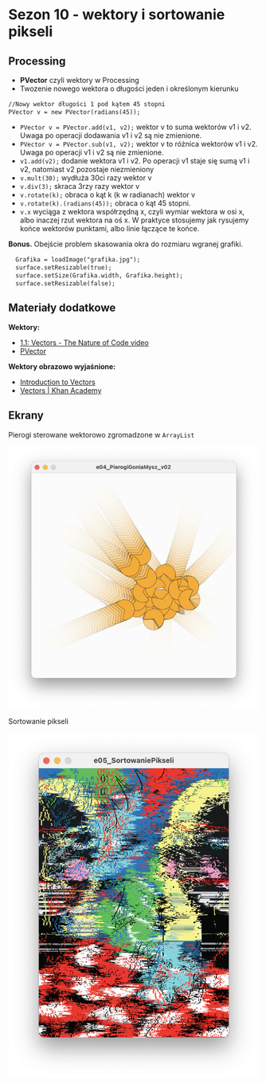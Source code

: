 # Sezon 10 - wektory i sortowanie pikseli

## Processing

- **PVector** czyli wektory w Processing 
- Twozenie nowego wektora o długości jeden i określonym kierunku
```Processing
//Nowy wektor długości 1 pod kątem 45 stopni
PVector v = new PVector(radians(45));
```
- `PVector v = PVector.add(v1, v2);` wektor v to suma wektorów v1 i v2. Uwaga po operacji dodawania v1 i v2 są nie zmienione. 
- `PVector v = PVector.sub(v1, v2);` wektor v to różnica wektorów v1 i v2. Uwaga po operacji v1 i v2 są nie zmienione. 
- `v1.add(v2);` dodanie wektora v1 i v2. Po operacji v1 staje się sumą v1 i v2, natomiast v2 pozostaje niezmieniony 
- `v.mult(30);` wydłuża 30ci razy wektor v 
- `v.div(3);` skraca 3rzy razy wektor v
- `v.rotate(k);` obraca o kąt k (k w radianach) wektor v 
- `v.rotate(k).(radians(45));` obraca o kąt 45 stopni. 
- `v.x` wyciąga z wektora współrzędną x, czyli wymiar wektora w osi x, albo inaczej rzut wektora na oś x. W praktyce stosujemy jak rysujemy końce wektorów punktami, albo linie łączące te końce.


**Bonus.** Obejście problem skasowania okra do rozmiaru wgranej grafiki. 

```Processing
  Grafika = loadImage("grafika.jpg");
  surface.setResizable(true);
  surface.setSize(Grafika.width, Grafika.height);
  surface.setResizable(false); 
```

## Materiały dodatkowe

**Wektory:**
- [1.1: Vectors - The Nature of Code video](https://youtu.be/mWJkvxQXIa8)
- [PVector](https://processing.org/tutorials/pvector/)

**Wektory obrazowo wyjaśnione:** 
- [Introduction to Vectors](https://youtu.be/_YkIivLaVJs)
- [Vectors | Khan Academy](https://youtu.be/br7tS1t2SFE)


## Ekrany

Pierogi sterowane wektorowo zgromadzone w `ArrayList`

![](pierogi.png)

Sortowanie pikseli

![](sortowanie.png)